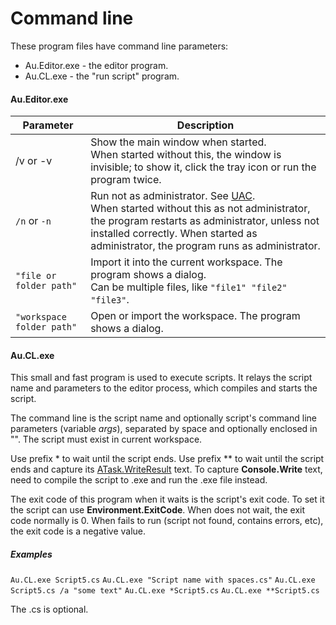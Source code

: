# Command line

These program files have command line parameters:
- Au.Editor.exe - the editor program.
- Au.CL.exe - the "run script" program.

#### Au.Editor.exe

| Parameter | Description |
| - | - |
| /v or -v | Show the main window when started.<br/>When started without this, the window is invisible; to show it, click the tray icon or run the program twice. |
| `/n` or `-n` | Run not as administrator. See [UAC](../articles/UAC.md).<br/>When started without this as not administrator, the program restarts as administrator, unless not installed correctly. When started as administrator, the program runs as administrator. |
| `"file or folder path"` | Import it into the current workspace. The program shows a dialog.<br/>Can be multiple files, like `"file1" "file2" "file3"`. |
| `"workspace folder path"` | Open or import the workspace. The program shows a dialog. |

#### Au.CL.exe

This small and fast program is used to execute scripts. It relays the script name and parameters to the editor process, which compiles and starts the script.

The command line is the script name and optionally script's command line parameters (variable *args*), separated by space and optionally enclosed in "". The script must exist in current workspace.

Use prefix * to wait until the script ends. Use prefix ** to wait until the script ends and capture its [ATask.WriteResult]() text. To capture **Console.Write** text, need to compile the script to .exe and run the .exe file instead.

The exit code of this program when it waits is the script's exit code. To set it the script can use **Environment.ExitCode**. When does not wait, the exit code normally is 0. When fails to run (script not found, contains errors, etc), the exit code is a negative value.

##### Examples

`Au.CL.exe Script5.cs`
`Au.CL.exe "Script name with spaces.cs"`
`Au.CL.exe Script5.cs /a "some text"`
`Au.CL.exe *Script5.cs`
`Au.CL.exe **Script5.cs`

The .cs is optional.
